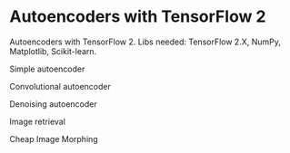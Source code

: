 # Autoencoders with TensorFlow 2
Autoencoders with TensorFlow 2. Libs needed: TensorFlow 2.X, NumPy, Matplotlib, Scikit-learn.

Simple autoencoder

Convolutional autoencoder

Denoising autoencoder

Image retrieval

Cheap Image Morphing

